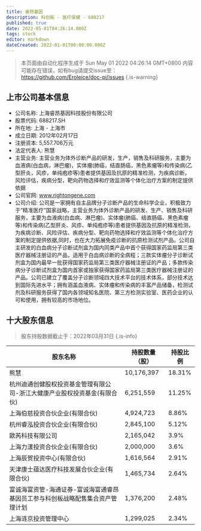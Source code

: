 ```yaml
---
title: 睿昂基因
description: 科创板 - 医疗保健 - 688217
published: true
date: 2022-05-01T04:26:14.000Z
tags: stock
editor: markdown
dateCreated: 2022-01-01T00:00:00.000Z
---
```


> 本页面由自动化程序生成于 Sun May 01 2022 04:26:14 GMT+0800
> 内容可能存在错误，如有bug请提交issue至：https://github.com/Eroleice/doc-pi/issues
{.is-warning}

## 上市公司基本信息
- 公司名称: 上海睿昂基因科技股份有限公司
- 股票代码: 688217.SH
- 所在地: 上海 - 上海市
- 成立日期: 2012年02月17日
- 注册资本: 5,557.706万元
- 法定代表人: 熊慧
- 主营业务: 主营业务为体外诊断产品的研发，生产，销售及科研服务，主要为血液病(白血病，淋巴瘤)，实体瘤(肺癌，结直肠癌，黑色素瘤等)和传染病(乙型肝炎，风疹，单纯疱疹等)患者提供基因及抗原的精准检测，为疾病诊断，风险评估，疾病分型，靶向药物选择和疗效监测等个体化治疗方案的制定提供依据
- 公司官网: www.rightongene.com
- 公司介绍: 公司是一家拥有自主品牌分子诊断产品的生命科学企业，积极致力于“精准医疗”国家战略，主营业务为体外诊断产品的研发、生产、销售及科研服务，主要为血液病(白血病、淋巴瘤)、实体瘤(肺癌、结直肠癌、黑色素瘤等)和传染病(乙型肝炎、风疹、单纯疱疹等)患者提供基因及抗原的精准检测，为疾病诊断、风险评估、疾病分型、靶向药物选择和疗效监测等个体化治疗方案的制定提供依据,同时，也在大力拓展免疫诊断的抗原检测试剂产品。公司自主研发的白血病分子诊断试剂盒为国内同类产品中首个获得国家药监局第三类医疗器械注册证的产品，适用于白血病诊断的全病程；三款实体瘤分子诊断试剂盒为国内最早一批获得国家药监局第三类医疗器械注册证的产品；多款传染病分子诊断试剂盒为国内首家或独家获得国家药监局第三类医疗器械注册证的产品。公司已建立了覆盖分子诊断领域四大技术平台的技术体系，部分技术达到国际先进水平；拥有涵盖血液病、实体瘤和传染病的丰富产品储备，检测试剂及科研服务获得了国内各领域知名医院、第三方检测实验室、医药企业的认可和使用，拥有较高的市场地位。


## 十大股东信息
> 股东持股数据截止于：2022年03月31日
{.is-info}

| 股东名称 | 持股数量（股） | 持股比例 |
| --- | --- | --- |
| 熊慧 | 10,176,397 | 18.31% |
| 杭州迪通创健股权投资基金管理有限公司-浙江大健康产业股权投资基金(有限合伙) | 6,251,559 | 11.25% |
| 上海伯慈投资合伙企业(有限合伙) | 4,924,723 | 8.86% |
| 杭州睿泓投资合伙企业(有限合伙) | 2,845,100 | 5.12% |
| 歐芮科技有限公司 | 2,165,042 | 3.9% |
| 上海力漾投资合伙企业(有限合伙) | 2,000,000 | 3.6% |
| 上海辰贺投资中心(有限合伙) | 1,616,564 | 2.91% |
| 天津康士蕴达医疗科技发展合伙企业(有限合伙) | 1,465,734 | 2.64% |
| 富诚海富资管-海通证券-富诚海富通睿昂基因员工参与科创板战略配售集合资产管理计划 | 1,376,200 | 2.48% |
| 上海涟京投资管理中心 | 1,299,025 | 2.34% |




